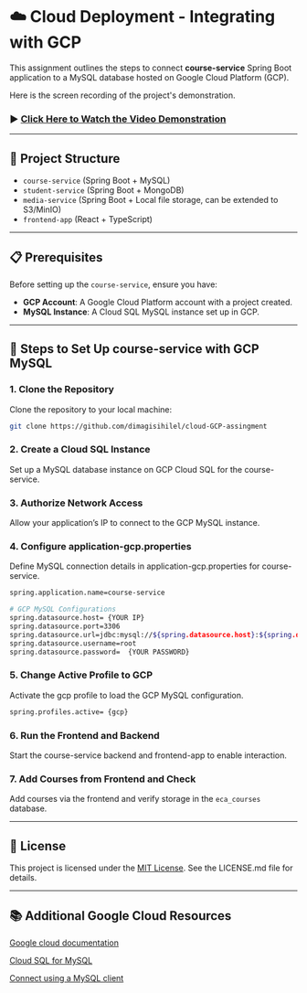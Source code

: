 
# ☁️ Cloud Deployment - Integrating with GCP

This assignment outlines the steps to connect **course-service** Spring Boot application to a MySQL database hosted on Google Cloud Platform (GCP).

Here is the screen recording of the project's demonstration.

### ▶️ **[Click Here to Watch the Video Demonstration](https://drive.google.com/file/d/your-google-drive-file-id/view?usp=sharing)**

---

## 📂 Project Structure

- `course-service` (Spring Boot + MySQL)
- `student-service` (Spring Boot + MongoDB)
- `media-service` (Spring Boot + Local file storage, can be extended to S3/MinIO)
- `frontend-app` (React + TypeScript)

---

## 📋 Prerequisites

Before setting up the `course-service`, ensure you have:

- **GCP Account**: A Google Cloud Platform account with a project created.
- **MySQL Instance**: A Cloud SQL MySQL instance set up in GCP.

---

## 🚀 Steps to Set Up course-service with GCP MySQL

### 1. Clone the Repository
Clone the repository to your local machine:

```bash
git clone https://github.com/dimagisihilel/cloud-GCP-assingment
```

### 2. Create a Cloud SQL Instance
Set up a MySQL database instance on GCP Cloud SQL for the course-service.

### 3. Authorize Network Access
Allow your application’s IP to connect to the GCP MySQL instance.

### 4. Configure application-gcp.properties
Define MySQL connection details in application-gcp.properties for course-service.

```bash
spring.application.name=course-service

# GCP MySQL Configurations
spring.datasource.host= {YOUR IP}
spring.datasource.port=3306
spring.datasource.url=jdbc:mysql://${spring.datasource.host}:${spring.datasource.port}/eca_courses?createDatabaseIfNotExist=true
spring.datasource.username=root
spring.datasource.password=  {YOUR PASSWORD}
```

### 5. Change Active Profile to GCP
Activate the gcp profile to load the GCP MySQL configuration.

```bash
spring.profiles.active= {gcp}
```

### 6. Run the Frontend and Backend
Start the course-service backend and frontend-app to enable interaction.

### 7. Add Courses from Frontend and Check
Add courses via the frontend and verify storage in the `eca_courses` database.

---

## 📜 License

This project is licensed under the [MIT License](https://drive.google.com/file/d/your-google-drive-file-id/view?usp=sharing). See the LICENSE.md file for details.

---

## 📚 Additional Google Cloud Resources

[Google cloud documentation](https://cloud.google.com/docs)

[Cloud SQL for MySQL ](https://cloud.google.com/sql/docs/mysql)

[Connect using a MySQL client](https://cloud.google.com/sql/docs/mysql/connect-admin-ip)